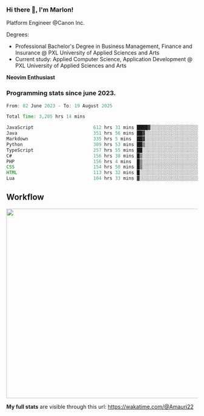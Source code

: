 
### Hi there 👋, I'm Marlon!

Platform Engineer @Canon Inc.

Degrees: 
- Professional Bachelor's Degree in Business Management, Finance and Insurance @ PXL University of Applied Sciences and Arts
- Current study: Applied Computer Science, Application Development @ PXL University of Applied Sciences and Arts

**Neovim Enthusiast**

### Programming stats since june 2023.
<!--START_SECTION:waka-->

```java
From: 02 June 2023 - To: 19 August 2025

Total Time: 3,205 hrs 14 mins

JavaScript                      612 hrs 31 mins ████▓░░░░░░░░░░░░░░░░░░░░   18.69 %
Java                            351 hrs 56 mins ██▓░░░░░░░░░░░░░░░░░░░░░░   10.74 %
Markdown                        335 hrs 5 mins  ██▓░░░░░░░░░░░░░░░░░░░░░░   10.22 %
Python                          309 hrs 53 mins ██▒░░░░░░░░░░░░░░░░░░░░░░   09.45 %
TypeScript                      257 hrs 55 mins ██░░░░░░░░░░░░░░░░░░░░░░░   07.87 %
C#                              156 hrs 38 mins █▒░░░░░░░░░░░░░░░░░░░░░░░   04.78 %
PHP                             156 hrs 4 mins  █▒░░░░░░░░░░░░░░░░░░░░░░░   04.76 %
CSS                             154 hrs 50 mins █▒░░░░░░░░░░░░░░░░░░░░░░░   04.72 %
HTML                            113 hrs 32 mins █░░░░░░░░░░░░░░░░░░░░░░░░   03.46 %
Lua                             104 hrs 33 mins ▓░░░░░░░░░░░░░░░░░░░░░░░░   03.19 %
```

<!--END_SECTION:waka-->

## Workflow
<a href="https://wakatime.com"><img width="750" height="500" src="https://wakatime.com/share/@Amauri22/c9755ad7-b574-44e4-a9ee-ddb3582724ea.png" /></a>

**My full stats** are visible through this url: https://wakatime.com/@Amauri22
